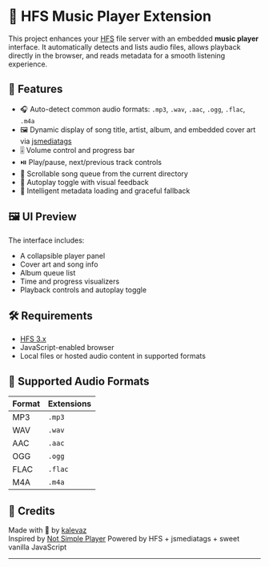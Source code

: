 # 🎵 HFS Music Player Extension

This project enhances your [HFS](https://rejetto.com/hfs/) file server with an embedded **music player** interface. It automatically detects and lists audio files, allows playback directly in the browser, and reads metadata for a smooth listening experience.

## 🚀 Features

- 🎧 Auto-detect common audio formats: `.mp3`, `.wav`, `.aac`, `.ogg`, `.flac`, `.m4a`
- 🖼️ Dynamic display of song title, artist, album, and embedded cover art via [jsmediatags](https://github.com/aadsm/jsmediatags)
- 🎚️ Volume control and progress bar
- ⏯️ Play/pause, next/previous track controls
- 📜 Scrollable song queue from the current directory
- 🔁 Autoplay toggle with visual feedback
- 🧠 Intelligent metadata loading and graceful fallback

## 🖼️ UI Preview

The interface includes:
- A collapsible player panel
- Cover art and song info
- Album queue list
- Time and progress visualizers
- Playback controls and autoplay toggle

## 🛠️ Requirements

- [HFS 3.x](https://github.com/rejetto/hfs)
- JavaScript-enabled browser
- Local files or hosted audio content in supported formats


## 📁 Supported Audio Formats

| Format | Extensions |
|--------|------------|
| MP3    | `.mp3`     |
| WAV    | `.wav`     |
| AAC    | `.aac`     |
| OGG    | `.ogg`     |
| FLAC   | `.flac`    |
| M4A    | `.m4a`     |

## 🙌 Credits

Made with 💚 by [kalevaz](https://github.com/kalevaz)  
Inspired by [Not Simple Player](https://github.com/yurixahri/not-simple-player)
Powered by HFS + jsmediatags + sweet vanilla JavaScript

---
